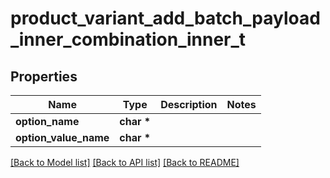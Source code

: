 # product_variant_add_batch_payload_inner_combination_inner_t

## Properties
Name | Type | Description | Notes
------------ | ------------- | ------------- | -------------
**option_name** | **char \*** |  | 
**option_value_name** | **char \*** |  | 

[[Back to Model list]](../README.md#documentation-for-models) [[Back to API list]](../README.md#documentation-for-api-endpoints) [[Back to README]](../README.md)


